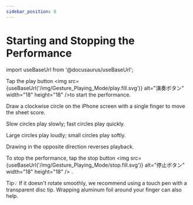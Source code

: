 ```yaml
---
sidebar_position: 0
---
```


# Starting and Stopping the Performance

import useBaseUrl from '@docusaurus/useBaseUrl';

Tap the play button  <img src={useBaseUrl('/img/Gesture_Playing_Mode/play.fill.svg')} alt="演奏ボタン" width="18" height="18" />to start the performance.


Draw a clockwise circle on the iPhone screen with a single finger to move the sheet score.

Slow circles play slowly; fast circles play quickly.

Large circles play loudly; small circles play softly.

Drawing in the opposite direction reverses playback.

To stop the performance, tap the stop button  <img src={useBaseUrl('/img/Gesture_Playing_Mode/stop.fill.svg')} alt="停止ボタン" width="18" height="18"  /> .

Tip💡
If it doesn't rotate smoothly, we recommend using a touch pen with a transparent disc tip. Wrapping aluminum foil around your finger can also help.